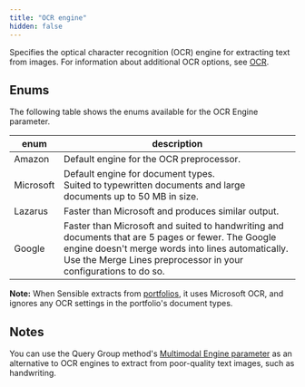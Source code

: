 ```yaml
---
title: "OCR engine"
hidden: false
---
```

Specifies the optical character recognition (OCR) engine for extracting text from images. For information about additional OCR options, see [OCR](doc:ocr).

## Enums

The following table shows the enums available for the OCR Engine parameter. 

| enum      | description                                                  |
| --------- | ------------------------------------------------------------ |
| Amazon    | Default engine for the OCR preprocessor.                     |
| Microsoft | Default engine for document types.<br/>Suited to typewritten documents and large documents up to 50 MB in size. |
| Lazarus   | Faster than Microsoft and produces similar output.           |
| Google    | Faster than Microsoft and suited to handwriting and documents that are 5 pages or fewer. The Google engine doesn't merge words into lines automatically. Use the Merge Lines preprocessor in your configurations to do so. |

**Note:** When Sensible extracts from [portfolios](doc:portfolio), it uses Microsoft OCR, and ignores any OCR settings in the portfolio's document types.

## Notes

You can use the Query Group method's [Multimodal Engine parameter](doc:query-group#parameters) as an alternative to OCR engines to extract from poor-quality text images, such as handwriting.